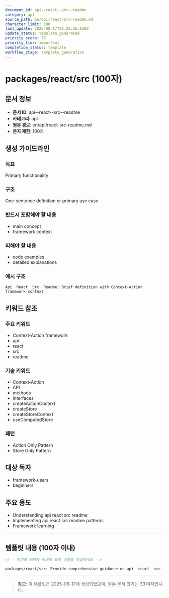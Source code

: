 ```yaml
---
document_id: api--react--src--readme
category: api
source_path: en/api/react-src-readme.md
character_limit: 100
last_update: 2025-08-17T21:25:26.028Z
update_status: template_generated
priority_score: 75
priority_tier: important
completion_status: template
workflow_stage: template_generation
---
```


# packages/react/src (100자)

## 문서 정보
- **문서 ID**: api--react--src--readme
- **카테고리**: api
- **원본 경로**: en/api/react-src-readme.md
- **문자 제한**: 100자

## 생성 가이드라인

### 목표
Primary functionality

### 구조
One-sentence definition or primary use case

### 반드시 포함해야 할 내용
- main concept
- framework context

### 피해야 할 내용  
- code examples
- detailed explanations

### 예시 구조
```
Api  React  Src  Readme: Brief definition with Context-Action framework context
```

## 키워드 참조

### 주요 키워드
- Context-Action framework
- api
- react
- src
- readme

### 기술 키워드
- Context-Action
- API
- methods
- interfaces
- createActionContext
- createStore
- createStoreContext
- useComputedStore

### 패턴
- Action Only Pattern
- Store Only Pattern

## 대상 독자
- framework-users
- beginners

## 주요 용도
- Understanding api  react  src  readme
- Implementing api  react  src  readme patterns
- Framework learning

---

## 템플릿 내용 (100자 이내)

```markdown
<!-- 여기에 100자 이내의 요약 내용을 작성하세요 -->

packages/react/src: Provide comprehensive guidance on api  react  src  readme의 핵심 개념과 Context-Action 프레임워크에서의 역할을 간단히 설명.
```

---

> **참고**: 이 템플릿은 2025-08-17에 생성되었으며, 
> 원본 문서 크기는 3374자입니다.
